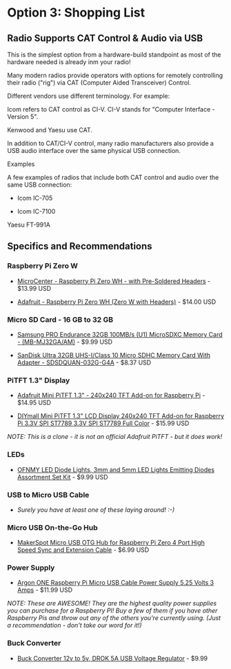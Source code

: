 # Option 3: Shopping List

## Radio Supports CAT Control & Audio via USB

This is the simplest option from a hardware-build standpoint as most of the hardware needed is already inm your radio!

Many modern radios provide operators with options for remotely controlling their radio ("rig") via CAT (Computer Aided Transceiver) Control. 

Different vendors use different terminology. For example:

Icom refers to CAT control as CI-V. CI-V stands for "Computer Interface - Version 5".

Kenwood and Yaesu use CAT.

In addition to CAT/CI-V control, many radio manufacturers also provide a USB audio interface over the same physical USB connection.

Examples

A few examples of radios that include both CAT control and audio over the same USB connection:

- Icom IC-705

- Icom IC-7100

Yaesu FT-991A





## Specifics and Recommendations

### Raspberry Pi Zero W

- [MicroCenter - Raspberry Pi Zero WH - with Pre-Soldered Headers](https://www.microcenter.com/product/502843/raspberry-pi-zero-wh-with-pre-soldered-headers) - $13.99 USD

- [Adafruit - Raspberry Pi Zero WH (Zero W with Headers)](https://www.adafruit.com/product/3708) - $14.00 USD

### Micro SD Card - 16 GB to 32 GB

- [Samsung PRO Endurance 32GB 100MB/s (U1) MicroSDXC Memory Card - (MB-MJ32GA/AM)](https://www.amazon.com/Samsung-Endurance-128GB-Micro-Adapter/dp/B07B98GXQT/) - $9.99 USD

- [SanDisk Ultra 32GB UHS-I/Class 10 Micro SDHC Memory Card With Adapter - SDSDQUAN-032G-G4A](https://www.amazon.com/SanDisk-Ultra-UHS-I-Memory-Adapter/dp/B00M55C0NS/) - $8.37 USD

### PiTFT 1.3" Display

- [Adafruit Mini PiTFT 1.3" - 240x240 TFT Add-on for Raspberry Pi](https://www.adafruit.com/product/4484) - $14.95 USD

- [DIYmall Mini PiTFT 1.3" LCD Display 240x240 TFT Add-on for Raspberry Pi 3.3V SPI ST7789 3.3V SPI ST7789 Full Color](https://www.amazon.com/gp/product/B08F9VD2GZ/) - $15.99 USD

*NOTE: This is a clone - it is not an official Adafruit PiTFT - but it does work!*

### LEDs

- [OFNMY LED Diode Lights, 3mm and 5mm LED Lights Emitting Diodes Assortment Set Kit](https://www.amazon.com/gp/product/B07STBXZDD/?th=1) - $9.99 USD

### USB to Micro USB Cable

- *Surely you have at least one of these laying around! :-)*

### Micro USB On-the-Go Hub

- [MakerSpot Micro USB OTG Hub for Raspberry Pi Zero 4 Port High Speed Sync and Extension Cable](https://www.amazon.com/gp/product/B01JL837X8/) - $6.99 USD

### Power Supply

- [Argon ONE Raspberry Pi Micro USB Cable Power Supply 5.25 Volts 3 Amps](https://www.amazon.com/Argon-Raspberry-Listed-Power-Supply/dp/B07MC7B9X3/) - $11.99 USD

*NOTE: These are AWESOME! They are the highest quality power supplies you can purchase for a Raspberry PI! Buy a few of them if you have other Raspberry Pis and throw out any of the others you're currently using. (Just a recommendation - don't take our word for it!)*

### Buck Converter

- [Buck Converter 12v to 5v, DROK 5A USB Voltage Regulator](https://www.amazon.com/Converter-DROK-Regulator-Inverter-Transformer/dp/B01NALDSJ0/) - $9.99
